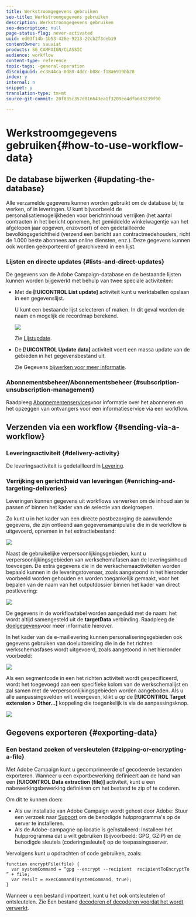 ```yaml
---
title: Werkstroomgegevens gebruiken
seo-title: Werkstroomgegevens gebruiken
description: Werkstroomgegevens gebruiken
seo-description: null
page-status-flag: never-activated
uuid: ed03f14b-1b53-426e-9213-22cb2f3deb19
contentOwner: sauviat
products: SG_CAMPAIGN/CLASSIC
audience: workflow
content-type: reference
topic-tags: -general-operation
discoiquuid: ec3844ca-8d80-4ddc-b08c-f18a6919bb28
index: y
internal: n
snippet: y
translation-type: tm+mt
source-git-commit: 20f835c357d016643ea1f3209ee4dfb6d3239f90

---
```



# Werkstroomgegevens gebruiken{#how-to-use-workflow-data}

## De database bijwerken {#updating-the-database}

Alle verzamelde gegevens kunnen worden gebruikt om de database bij te werken, of in leveringen. U kunt bijvoorbeeld de personalisatiemogelijkheden voor berichtinhoud verrijken (het aantal contracten in het bericht opnemen, het gemiddelde winkelwagentje van het afgelopen jaar opgeven, enzovoort) of een gedetailleerde bevolkingsgerichtheid (verzend een bericht aan contractmedehouders, richt de 1.000 beste abonnees aan online diensten, enz.). Deze gegevens kunnen ook worden geëxporteerd of gearchiveerd in een lijst.

### Lijsten en directe updates {#lists-and-direct-updates}

De gegevens van de Adobe Campaign-database en de bestaande lijsten kunnen worden bijgewerkt met behulp van twee speciale activiteiten:

* Met de **[!UICONTROL List update]** activiteit kunt u werktabellen opslaan in een gegevenslijst.

   U kunt een bestaande lijst selecteren of maken. In dit geval worden de naam en mogelijk de recordmap berekend.

   ![](assets/s_user_create_list.png)

   Zie [Lijstupdate](../../workflow/using/list-update.md).

* De **[!UICONTROL Update data]** activiteit voert een massa update van de gebieden in het gegevensbestand uit.

   Zie Gegevens [bijwerken voor meer informatie](../../workflow/using/update-data.md).

### Abonnementsbeheer/Abonnementsbeheer {#subscription-unsubscription-management}

Raadpleeg [Abonnementenservices](../../workflow/using/subscription-services.md)voor informatie over het abonneren en het opzeggen van ontvangers voor een informatieservice via een workflow.

## Verzenden via een workflow {#sending-via-a-workflow}

### Leveringsactiviteit {#delivery-activity}

De leveringsactiviteit is gedetailleerd in [Levering](../../workflow/using/delivery.md).

### Verrijking en gerichtheid van leveringen {#enriching-and-targeting-deliveries}

Leveringen kunnen gegevens uit workflows verwerken om de inhoud aan te passen of binnen het kader van de selectie van doelgroepen.

Zo kunt u in het kader van een directe postbezorging de aanvullende gegevens, die zijn ontleend aan gegevensmanipulatie die in de workflow is uitgevoerd, opnemen in het extractiebestand:

![](assets/s_advuser_add_data_postal_mail.png)

Naast de gebruikelijke verpersoonlijkingsgebieden, kunt u verpersoonlijkingsgebieden van werkschemafasen aan de leveringsinhoud toevoegen. De extra gegevens die in de werkschemaactiviteiten worden bepaald kunnen in de leveringstovenaar, zoals aangetoond in het hieronder voorbeeld worden gehouden en worden toegankelijk gemaakt, voor het bepalen van de naam van het outputdossier binnen het kader van direct postlevering:

![](assets/s_advuser_using_additional_data.png)

De gegevens in de workflowtabel worden aangeduid met de naam: het wordt altijd samengesteld uit de **targetData** verbinding. Raadpleeg de [doelgegevens](../../workflow/using/executing-a-workflow.md#target-data)voor meer informatie hierover.

In het kader van de e-maillevering kunnen personaliseringsgebieden ook gegevens gebruiken van doeluitbreiding die in de het richten werkschemasfases wordt uitgevoerd, zoals aangetoond in het hieronder voorbeeld:

![](assets/s_advuser_add_data_email.png)

Als een segmentcode in een het richten activiteit wordt gespecificeerd, wordt het toegevoegd aan een specifieke kolom van de werkschemalijst en zal samen met de verpersoonlijkingsgebieden worden aangeboden. Als u alle aanpassingsvelden wilt weergeven, klikt u op de **[!UICONTROL Target extension > Other...]** koppeling die toegankelijk is via de aanpassingsknop.

![](assets/s_advuser_segment_code_select.png)

## Gegevens exporteren {#exporting-data}

### Een bestand zoeken of versleutelen {#zipping-or-encrypting-a-file}

Met Adobe Campaign kunt u gecomprimeerde of gecodeerde bestanden exporteren. Wanneer u een exportbewerking definieert aan de hand van een **[!UICONTROL Data extraction (file)]** activiteit, kunt u een nabewerkingsbewerking definiëren om het bestand te zip of te coderen.

Om dit te kunnen doen:

* Als uw installatie van Adobe Campaign wordt gehost door Adobe: Stuur een verzoek naar [Support](https://support.neolane.net) om de benodigde hulpprogramma&#39;s op de server te installeren.
* Als de Adobe-campagne op locatie is geïnstalleerd: Installeer het hulpprogramma dat u wilt gebruiken (bijvoorbeeld: GPG, GZIP) en de benodigde sleutels (coderingssleutel) op de toepassingsserver.

Vervolgens kunt u opdrachten of code gebruiken, zoals:

```
function encryptFile(file) {  
  var systemCommand = “gpg --encrypt --recipient  recipientToEncryptTo ” + file;  
  var result = execCommand(systemCommand, true); 
}
```

Wanneer u een bestand importeert, kunt u het ook ontsleutelen of ontsleutelen. Zie Een bestand [decoderen of decoderen voordat het wordt verwerkt](../../workflow/using/importing-data.md#unzipping-or-decrypting-a-file-before-processing).
